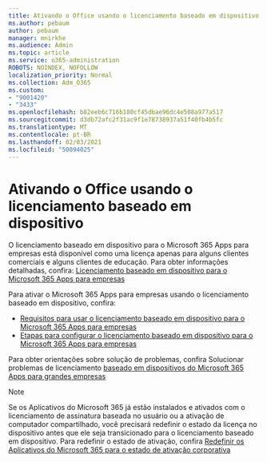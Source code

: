 ```yaml
---
title: Ativando o Office usando o licenciamento baseado em dispositivo
ms.author: pebaum
author: pebaum
manager: mnirkhe
ms.audience: Admin
ms.topic: article
ms.service: o365-administration
ROBOTS: NOINDEX, NOFOLLOW
localization_priority: Normal
ms.collection: Adm_O365
ms.custom:
- "9001420"
- "3433"
ms.openlocfilehash: b82eeb6c716b180cf45dbae96dc4e508a977a517
ms.sourcegitcommit: d3db72afc2f31ac9f1e78738937a51f40fb4b5fc
ms.translationtype: MT
ms.contentlocale: pt-BR
ms.lasthandoff: 02/03/2021
ms.locfileid: "50094025"
---
```

# <a name="activating-office-using-device-based-licensing"></a>Ativando o Office usando o licenciamento baseado em dispositivo

O licenciamento baseado em dispositivo para o Microsoft 365 Apps para empresas está disponível como uma licença apenas para alguns clientes comerciais e alguns clientes de educação. Para obter informações detalhadas, confira: [Licenciamento baseado em dispositivo para o Microsoft 365 Apps para empresas](https://docs.microsoft.com/deployoffice/device-based-licensing)

Para ativar o Microsoft 365 Apps para empresas usando o licenciamento baseado em dispositivo, confira:

- [Requisitos para usar o licenciamento baseado em dispositivo para o Microsoft 365 Apps para empresas](https://docs.microsoft.com/deployoffice/device-based-licensing#requirements-for-using-device-based-licensing-for-microsoft-365-apps-for-enterprise)
- [Etapas para configurar o licenciamento baseado em dispositivo para o Microsoft 365 Apps para empresas](https://docs.microsoft.com/deployoffice/device-based-licensing#steps-to-configure-device-based-licensing-for-microsoft-365-apps-for-enterprise)

Para obter orientações sobre solução de problemas, confira Solucionar problemas de licenciamento [baseado em dispositivos do Microsoft 365 Apps para grandes empresas](https://docs.microsoft.com/deployoffice/device-based-licensing#troubleshoot-device-based-licensing-for-microsoft-365-apps-for-enterprise)

> [!NOTE]
> Se os Aplicativos do Microsoft 365 já estão instalados e ativados com o licenciamento de assinatura baseada no usuário ou a ativação de computador compartilhado, você precisará redefinir o estado da licença no dispositivo antes que ele seja transicionado para o licenciamento baseado em dispositivo. Para redefinir o estado de ativação, confira [Redefinir os Aplicativos do Microsoft 365 para o estado de ativação corporativa](https://docs.microsoft.com/office/troubleshoot/activation/reset-office-365-proplus-activation-state)
